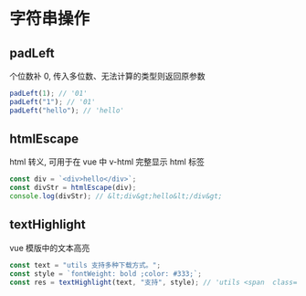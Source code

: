 # 字符串操作

## padLeft

个位数补 0, 传入多位数、无法计算的类型则返回原参数

```js
padLeft(1); // '01'
padLeft("1"); // '01'
padLeft("hello"); // 'hello'
```

## htmlEscape

html 转义, 可用于在 vue 中 v-html 完整显示 html 标签

```js
const div = `<div>hello</div>`;
const divStr = htmlEscape(div);
console.log(divStr); // &lt;div&gt;hello&lt;/div&gt;
```

## textHighlight

vue 模版中的文本高亮

```js
const text = "utils 支持多种下载方式。";
const style = `fontWeight: bold ;color: #333;`;
const res = textHighlight(text, "支持", style); // 'utils <span  class="highlight" style="">支持</span>多种下载方式。';
```
